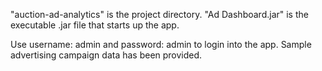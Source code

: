 "auction-ad-analytics" is the project directory. "Ad Dashboard.jar" is the executable .jar file that starts up the app.

Use username: admin and password: admin to login into the app. Sample advertising campaign data has been provided.
